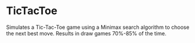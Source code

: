 # TicTacToe

Simulates a Tic-Tac-Toe game using a Minimax search algorithm to choose the next best move. Results in draw games 70%-85% of the time.
